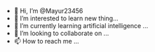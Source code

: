 - 👋 Hi, I’m @Mayur23456
- 👀 I’m interested to learn new thing...
- 🌱 I’m currently learning artificial intelligence ...
- 💞️ I’m looking to collaborate on ...
- 📫 How to reach me ...

<!---
Mayur23456/Mayur23456 is a ✨ special ✨ repository because its `README.md` (this file) appears on your GitHub profile.
You can click the Preview link to take a look at your changes.
--->
